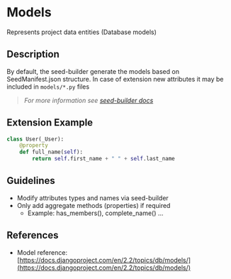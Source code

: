 # Models

Represents project data entities (Database models)


## Description

By default, the seed-builder generate the models based on SeedManifest.json structure. In case of extension new attributes it may be included in `models/*.py` files
>   *For more information see [seed-builder docs](110_seed_builder.md)*


## Extension Example

```python
class User(_User):
    @property
    def full_name(self):
        return self.first_name + " " + self.last_name
```

## Guidelines

-   Modify attributes types and names via seed-builder
-   Only add aggregate methods (properties) if required
    -   Example: has_members(), complete_name() ...

## References

-   Model reference: [https://docs.djangoproject.com/en/2.2/topics/db/models/](https://docs.djangoproject.com/en/2.2/topics/db/models/)